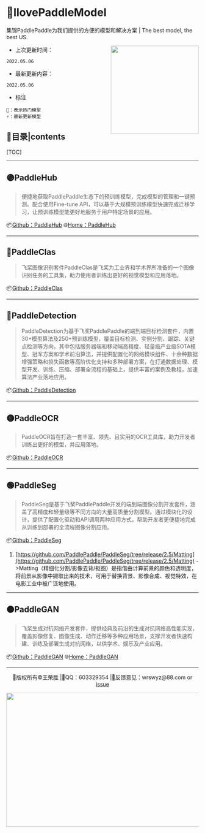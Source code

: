 # 🌈IlovePaddleModel

集锦PaddlePaddle为我们提供的方便的模型和解决方案 | The best model, the best US.

<img align='right' src="https://media.giphy.com/media/M9gbBd9nbDrOTu1Mqx/giphy.gif" width="230">

- 上次更新时间：
```
2022.05.06
```
- 最新更新内容：
```
2022.05.06
```
- 标注
```
🌟：表示热门模型
⚡：最新更新模型
```

## 📄目录|contents

[TOC]

---

## 🟣PaddleHub

> 便捷地获取PaddlePaddle生态下的预训练模型，完成模型的管理和一键预测。配合使用Fine-tune API，可以基于大规模预训练模型快速完成迁移学习，让预训练模型能更好地服务于用户特定场景的应用。

📦[Github：PaddleHub](https://github.com/PaddlePaddle/PaddleHub)  🌐[Home：PaddleHub](https://www.paddlepaddle.org.cn/hub)

---

## 🔵PaddleClas

> 飞桨图像识别套件PaddleClas是飞桨为工业界和学术界所准备的一个图像识别任务的工具集，助力使用者训练出更好的视觉模型和应用落地。

📦[Github：PaddleClas](https://github.com/PaddlePaddle/PaddleClas)

---

## 🔴PaddleDetection

> PaddleDetection为基于飞桨PaddlePaddle的端到端目标检测套件，内置30+模型算法及250+预训练模型，覆盖目标检测、实例分割、跟踪、关键点检测等方向，其中包括服务器端和移动端高精度、轻量级产业级SOTA模型、冠军方案和学术前沿算法，并提供配置化的网络模块组件、十余种数据增强策略和损失函数等高阶优化支持和多种部署方案，在打通数据处理、模型开发、训练、压缩、部署全流程的基础上，提供丰富的案例及教程，加速算法产业落地应用。

📦[Github：PaddleDetection](https://github.com/PaddlePaddle/PaddleDetection)

---

## 🟡PaddleOCR

> PaddleOCR旨在打造一套丰富、领先、且实用的OCR工具库，助力开发者训练出更好的模型，并应用落地。

📦[Github：PaddleOCR](https://github.com/PaddlePaddle/PaddleOCR)

---

## 🟢PaddleSeg

> PaddleSeg是基于飞桨PaddlePaddle开发的端到端图像分割开发套件，涵盖了高精度和轻量级等不同方向的大量高质量分割模型。通过模块化的设计，提供了配置化驱动和API调用两种应用方式，帮助开发者更便捷地完成从训练到部署的全流程图像分割应用。

📦[Github：PaddleSeg](https://github.com/PaddlePaddle/PaddleSeg)

1. [https://github.com/PaddlePaddle/PaddleSeg/tree/release/2.5/Matting](https://github.com/PaddlePaddle/PaddleSeg/tree/release/2.5/Matting) ->Matting（精细化分割/影像去背/抠图）是指借由计算前景的颜色和透明度，将前景从影像中撷取出来的技术，可用于替换背景、影像合成、视觉特效，在电影工业中被广泛地使用。 

---

## 🟠PaddleGAN

> 飞桨生成对抗网络开发套件，提供经典及前沿的生成对抗网络高性能实现，覆盖影像修复、图像生成、动作迁移等多种应用场景，支撑开发者快速构建、训练及部署生成对抗网络，以供学术、娱乐及产业应用。

📦[Github：PaddleGAN](https://github.com/PaddlePaddle/PaddleGAN)  🌐[Home：PaddleGAN](https://www.paddlepaddle.org.cn/paddlegan)

---
<p align="center">🔰版权所有&copy王荣胜 |💬QQ：603329354 |📁反馈意见：wrswyz@88.com or <a href="https://github.com/WangRongsheng/IlovePaddleModel/issues">issue</a></p> 

<center><img src="https://cdn.jsdelivr.net/gh/drew233/cdn//20191003172815.webp" height="350" width="1000"></center>
